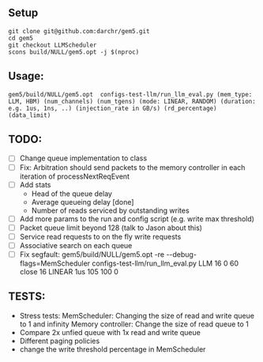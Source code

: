 
## Setup
```
git clone git@github.com:darchr/gem5.git
cd gem5
git checkout LLMScheduler
scons build/NULL/gem5.opt -j $(nproc)
```
## Usage:

```
gem5/build/NULL/gem5.opt  configs-test-llm/run_llm_eval.py (mem_type: LLM, HBM) (num_channels) (num_tgens) (mode: LINEAR, RANDOM) (duration: e.g. 1us, 1ns, ..) (injection_rate in GB/s) (rd_percentage) (data_limit)

```

## TODO:
- [ ] Change queue implementation to class
- [ ] Fix: Arbitration should send packets to the memory controller in each iteration of processNextReqEvent
- [ ] Add stats
    * Head of the queue delay
    * Average queueing delay [done]
    * Number of reads serviced by outstanding writes
- [ ] Add more params to the run and config script (e.g. write max threshold)
- [ ] Packet queue limit beyond 128 (talk to Jason about this)
- [ ] Service read requests to on the fly write requests
- [ ] Associative search on each queue
- [ ] Fix segfault: gem5/build/NULL/gem5.opt -re --debug-flags=MemScheduler configs-test-llm/run_llm_eval.py LLM 16 0 60 close 16 LINEAR 1us 105 100 0

## TESTS:
* Stress tests:
    MemScheduler: Changing the size of read and write queue to 1 and infinity
    Memory controller: Change the size of read queue to 1
* Compare 2x unfied queue with 1x read and write queue
* Different paging policies
* change the write threshold percentage in MemScheduler


